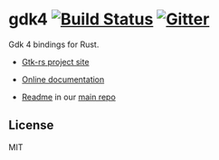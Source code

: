 # gdk4 [![Build Status](https://travis-ci.org/gtk-rs/gdk4.png?branch=master)](https://travis-ci.org/gtk-rs/gdk4) [![Gitter](https://badges.gitter.im/Join%20Chat.svg)](https://gitter.im/gtk-rs/gtk)

Gdk 4 bindings for Rust.

- [Gtk-rs project site](http://gtk-rs.org/)

- [Online documentation](http://gtk-rs.org/docs/)

- [Readme](https://github.com/gtk-rs/gtk/blob/master/README.md) in our
  [main repo](https://github.com/gtk-rs/gtk)

## License

MIT
